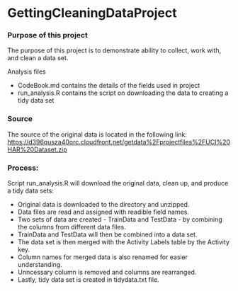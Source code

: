 # GettingCleaningDataProject

### Purpose of this project
The purpose of this project is to demonstrate ability to collect, work with, and clean a data set.

Analysis files
- CodeBook.md contains the details of the fields used in project
- run_analysis.R contains the script on downloading the data to creating a tidy data set

### Source

The source of the original data is located in the following link:
https://d396qusza40orc.cloudfront.net/getdata%2Fprojectfiles%2FUCI%20HAR%20Dataset.zip

### Process:

Script run_analysis.R will download the original data, clean up, and produce a tidy data sets:

- Original data is downloaded to the directory and unzipped.
- Data files are read and assigned with readible field names.
- Two sets of data are created - TrainData and TestData - by combining the columns from different data files.
- TrainData and TestData will then be combined into a data set.
- The data set is then merged with the Activity Labels table by the Activity key.
- Column names for merged data is also renamed for easier understanding.
- Unncessary column is removed and columns are rearranged.
- Lastly, tidy data set is created in tidydata.txt file.

